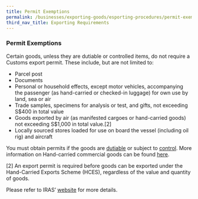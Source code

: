```yaml
---
title: Permit Exemptions
permalink: /businesses/exporting-goods/esporting-procedures/permit-exemptions
third_nav_title: Exporting Requirements
---
```


### Permit Exemptions
Certain goods, unless they are dutiable or controlled items, do not require a Customs export permit. These include, but are not limited to:

-   Parcel post
-   Documents
-   Personal or household effects, except motor vehicles, accompanying the passenger (as hand-carried or checked-in luggage) for own use by land, sea or air
-   Trade samples, specimens for analysis or test, and gifts, not exceeding S$400 in total value
-   Goods exported by air  (as manifested cargoes or hand-carried goods)  not exceeding S$1,000 in total value.[2]
-   Locally sourced stores loaded for use on board the vessel (including oil rig) and aircraft

You must obtain permits if the goods are  [dutiable](/businesses/valuation-duties-taxes-fees/duties-and-dutiable-goods/list-of-dutiable-goods)  or subject to  [control](/businesses/exporting-goods/controlled-and-prohibited-goods-for-export). More information on Hand-carried commercial goods can be found  [here](/businesses/exporting-goods/export-procedures/exporting-hand-carried-commercial-goods).

[2] An export permit is required before goods can be exported under the Hand-Carried Exports Scheme (HCES), regardless of the value and quantity of goods.

Please refer to IRAS’  [website](http://www.iras.gov.sg/)  for more details.
